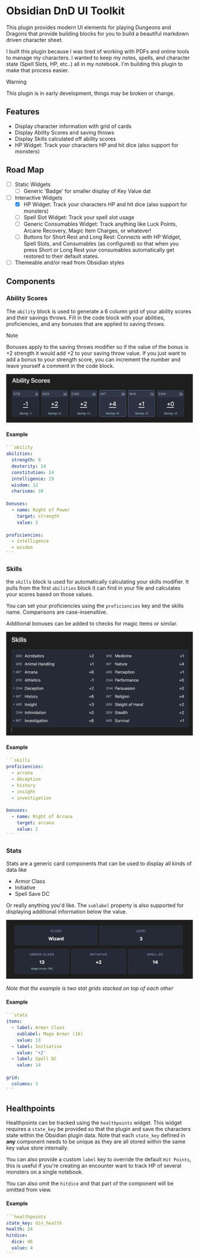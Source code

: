 # Obsidian DnD UI Toolkit

This plugin provides modern UI elements for playing Dungeons and Dragons that provide building blocks for you to build
a beautiful markdown driven character sheet.

I built this plugin because I was tired of working with PDFs and online tools to manage my characters. I wanted to keep my notes, spells, and character state (Spell Slots, HP, etc..) all in my notebook. I'm building this plugin to make that process easier.

> [!WARNING]
> This plugin is in early development, things may be broken or change.

## Features

- Display character information with grid of cards
- Display Ability Scores and saving throws
- Display Skills calculated off ability scores
- HP Widget: Track your characters HP and hit dice (also support for monsters)

## Road Map

- [ ] Static Widgets
  - [ ] Generic 'Badge' for smaller display of Key Value dat
- [ ] Interactive Widgets
  - [x] HP Widget: Track your characters HP and hit dice (also support for monsters)
  - [ ] Spell Slot Widget: Track your spell slot usage
  - [ ] Generic Consumables Widget: Track anything like Luck Points, Arcane Recovery, Magic Item Charges, or whatever!
  - [ ] Buttons for Short Rest and Long Rest: Connects with HP Widget, Spell Slots, and Consumables (as configured) so that when you press Short or Long Rest your consumables automatically get restored to their default states.
- [ ] Themeable and/or read from Obsidian styles

## Components

### Ability Scores

The `ability` block is used to generate a 6 column grid of your ability scores and their savings throws. Fill in the code block with your abilities, proficiencies, and any bonuses that are applied to saving throws.

> [!NOTE]
> Bonuses apply to the saving throws modifier so if the value of the bonus is +2 strength it would add +2 to your saving throw value. If you just want to add a bonus to your strength score, you can increment the number and leave yourself a comment in the code block.

![Rendered Example](./docs/images/example-ability-scores.webp)

#### Example

````yaml
```ability
abilities:
  strength: 9
  dexterity: 14
  constitution: 14
  intelligence: 19
  wisdom: 12
  charisma: 10

bonuses:
  - name: Right of Power
    target: strength
	value: 2

proficiencies:
  - intelligence
  - wisdom
```
````

### Skills

the `skills` block is used for automatically calculating your skills modifier. It pulls from the first `abilities` block it can find in your file and calculates your scores based on those values.

You can set your proficiencies using the `proficiencies` key and the skills name. Comparisons are case-insensitive.

Additional bonuses can be added to checks for magic items or similar.

![Rendered Example](./docs/images/examples-skills.webp)

#### Example

````yaml
```skills
proficiencies:
  - arcana
  - deception
  - history
  - insight
  - investigation

bonuses:
  - name: Right of Arcana
    target: arcana
	value: 2
```
````

### Stats

Stats are a generic card components that can be used to display all kinds of data like

- Armor Class
- Initiative
- Spell Save DC

Or really anything you'd like. The `sublabel` property is also supported for displaying additional information below the value.

![Rendered Example](./docs/images/example-stat-cards.webp)

_Note that the example is two stat grids stacked on top of each other_

#### Example

````yaml
```stats
items:
  - label: Armor Class
    sublabel: Mage Armor (16)
    value: 13
  - label: Initiative
    value: '+2'
  - label: Spell DC
    value: 14

grid:
  columns: 3
```
````

## Healthpoints

Healthpoints can be tracked using the `healthpoints` widget. This widget requires a `state_key` be
provided so that the plugin and save the characters state within the Obsidian plugin data. Note
that each `state_key` defined in **any** component needs to be unique as they are all stored within
the same key value store internally.

You can also provide a custom `label` key to override the default `Hit Points`, this is useful if you're
creating an encounter want to track HP of several monsters on a single notebook.

You can also omit the `hitdice` and that part of the component will be omitted from view.

#### Example

````yaml
```healthpoints
state_key: din_health
health: 24
hitdice:
  dice: d6
  value: 4
```
````
